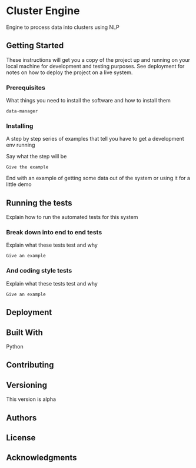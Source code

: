 # Cluster Engine

Engine to process data into clusters using NLP

## Getting Started

These instructions will get you a copy of the project up and running on your local machine for development and testing purposes. See deployment for notes on how to deploy the project on a live system.

### Prerequisites

What things you need to install the software and how to install them

```
data-manager

```

### Installing

A step by step series of examples that tell you have to get a development env running

Say what the step will be

```
Give the example
```

End with an example of getting some data out of the system or using it for a little demo

## Running the tests

Explain how to run the automated tests for this system

### Break down into end to end tests

Explain what these tests test and why

```
Give an example
```

### And coding style tests

Explain what these tests test and why

```
Give an example
```

## Deployment


## Built With

Python

## Contributing


## Versioning

This version is alpha

## Authors


## License


## Acknowledgments
